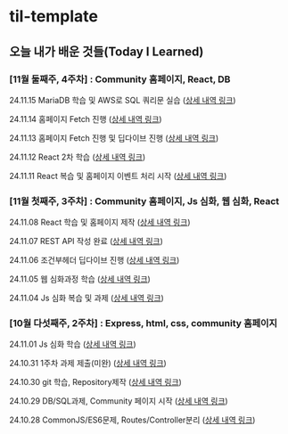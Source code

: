# til-template

## 오늘 내가 배운 것들(Today I Learned)

### [11월 둘째주, 4주차] : Community 홈페이지, React, DB

24.11.15 MariaDB 학습 및 AWS로 SQL 쿼리문 실습 ([상세 내역 링크](https://github.com/100-hours-a-week/gerard-til/blob/main/2024/Nov/2024-11-15.md))

24.11.14 홈페이지 Fetch 진행 ([상세 내역 링크](https://github.com/100-hours-a-week/gerard-til/blob/main/2024/Nov/2024-11-14.md))

24.11.13 홈페이지 Fetch 진행 및 딥다이브 진행 ([상세 내역 링크](https://github.com/100-hours-a-week/gerard-til/blob/main/2024/Nov/2024-11-13.md))

24.11.12 React 2차 학습 ([상세 내역 링크](https://github.com/100-hours-a-week/gerard-til/blob/main/2024/Nov/2024-11-12.md))

24.11.11 React 복습 및 홈페이지 이벤트 처리 시작 ([상세 내역 링크](https://github.com/100-hours-a-week/gerard-til/blob/main/2024/Nov/2024-11-11.md))

### [11월 첫째주, 3주차] : Community 홈페이지, Js 심화, 웹 심화, React

24.11.08 React 학습 및 홈페이지 제작 ([상세 내역 링크](https://github.com/100-hours-a-week/gerard-til/blob/main/2024/Nov/2024-11-08.md))

24.11.07 REST API 작성 완료 ([상세 내역 링크](https://github.com/100-hours-a-week/gerard-til/blob/main/2024/Nov/2024-11-07.md))

24.11.06 조건부헤더 딥다이브 진행 ([상세 내역 링크](https://github.com/100-hours-a-week/gerard-til/blob/main/2024/Nov/2024-11-06.md))

24.11.05 웹 심화과정 학습 ([상세 내역 링크](https://github.com/100-hours-a-week/gerard-til/blob/main/2024/Nov/2024-11-05.md))

24.11.04 Js 심화 복습 및 과제 ([상세 내역 링크](https://github.com/100-hours-a-week/gerard-til/blob/main/2024/Nov/2024-11-04.md))

### [10월 다섯째주, 2주차] : Express, html, css, community 홈페이지

24.11.01 Js 심화 학습 ([상세 내역 링크](https://github.com/100-hours-a-week/gerard-til/blob/main/2024/Nov/2024-11-01.md))

24.10.31 1주차 과제 제출(미완) ([상세 내역 링크](https://github.com/100-hours-a-week/gerard-til/blob/main/2024/Oct/2024-10-31.md))

24.10.30 git 학습, Repository제작 ([상세 내역 링크](https://github.com/100-hours-a-week/gerard-til/blob/main/2024/Oct/2024-10-30.md))

24.10.29 DB/SQL과제, Community 페이지 시작 ([상세 내역 링크](https://github.com/100-hours-a-week/gerard-til/blob/main/2024/Oct/2024-10-29.md))

24.10.28 CommonJS/ES6문제, Routes/Controller분리 ([상세 내역 링크](https://github.com/100-hours-a-week/gerard-til/blob/main/2024/Oct/2024-10-28.md))
